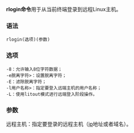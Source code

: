 **rlogin命令**用于从当前终端登录到远程Linux主机。

### 语法  

```
rlogin(选项)(参数)
```

### 选项  

```
-8：允许输入8位字符数据；
-e脱离字符>：设置脱离字符；
-E：滤除脱离字符；
-l用户名称>：指定要登入远端主机的用户名称；
-L：使用litout模式进行远端登入阶段操作。
```

### 参数  

远程主机：指定要登录的远程主机（[ip](#/ip "ip命令")地址或者域名）。